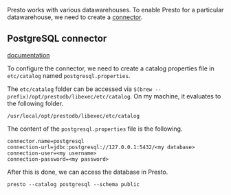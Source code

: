 Presto works with various datawarehouses. To enable Presto for a particular
datawarehouse, we need to create a [connector](https://prestodb.io/docs/current/connector.html).

## PostgreSQL connector

[documentation](https://prestodb.io/docs/current/connector/postgresql.html)

To configure the connector, we need to create a catalog properties file in
`etc/catalog` named `postgresql.properties`.

The `etc/catalog` folder can be accessed via
`$(brew --prefix)/opt/prestodb/libexec/etc/catalog`. On my machine, it evaluates
to the following folder.

```
/usr/local/opt/prestodb/libexec/etc/catalog
```

The content of the `postgresql.properties` file is the following.

```
connector.name=postgresql
connection-url=jdbc:postgresql://127.0.0.1:5432/<my database>
connection-user=<my username>
connection-password=<my password>
```

After this is done, we can access the database in Presto.

```
presto --catalog postgresql --schema public
```
